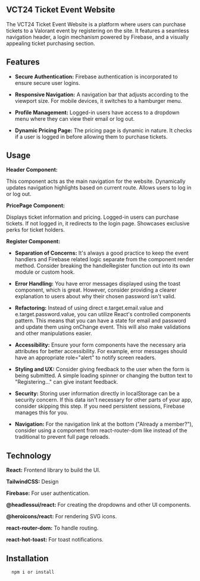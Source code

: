## VCT24 Ticket Event Website

The VCT24 Ticket Event Website is a platform where users can purchase tickets to a Valorant event by registering on the site. It features a seamless navigation header, a login mechanism powered by Firebase, and a visually appealing ticket purchasing section.

## Features

- **Secure Authentication:**  Firebase authentication is incorporated to ensure secure user logins.

- **Responsive Navigation:**  A navigation bar that adjusts according to the viewport size. For mobile devices, it switches to a hamburger menu.

- **Profile Management:**  Logged-in users have access to a dropdown menu where they can view their email or log out.

- **Dynamic Pricing Page:** The pricing page is dynamic in nature. It checks if a user is logged in before allowing them to purchase tickets.


## Usage


**Header Component:**

This component acts as the main navigation for the website.
Dynamically updates navigation highlights based on current route.
Allows users to log in or log out.

**PricePage Component:**

Displays ticket information and pricing.
Logged-in users can purchase tickets. If not logged in, it redirects to the login page.
Showcases exclusive perks for ticket holders.

**Register Component:**

- **Separation of Concerns:** It's always a good practice to keep the event handlers and Firebase related logic separate from the component render method. Consider breaking the handleRegister function out into its own module or custom hook.

- **Error Handling:** You have error messages displayed using the toast component, which is great. However, consider providing a clearer explanation to users about why their chosen password isn't valid.

- **Refactoring:** Instead of using direct e.target.email.value and e.target.password.value, you can utilize React's controlled components pattern. This means that you can have a state for email and password and update them using onChange event. This will also make validations and other manipulations easier.

- **Accessibility:** Ensure your form components have the necessary aria attributes for better accessibility. For example, error messages should have an appropriate role="alert" to notify screen readers.

- **Styling and UX:** Consider giving feedback to the user when the form is being submitted. A simple loading spinner or changing the button text to "Registering..." can give instant feedback.

- **Security:** Storing user information directly in localStorage can be a security concern. If this data isn't necessary for other parts of your app, consider skipping this step. If you need persistent sessions, Firebase manages this for you.

- **Navigation:** For the navigation link at the bottom ("Already a member?"), consider using a component from react-router-dom like <Link> instead of the traditional <a> to prevent full page reloads.

## Technology

**React:** Frontend library to build the UI.

**TailwindCSS:** Design

**Firebase:** For user authentication.

**@headlessui/react:** For creating the dropdowns and other UI components.

**@heroicons/react:** For rendering SVG icons.

**react-router-dom:** To handle routing.

**react-hot-toast:** For toast notifications.


## Installation

```bash
  npm i or install
```


    
